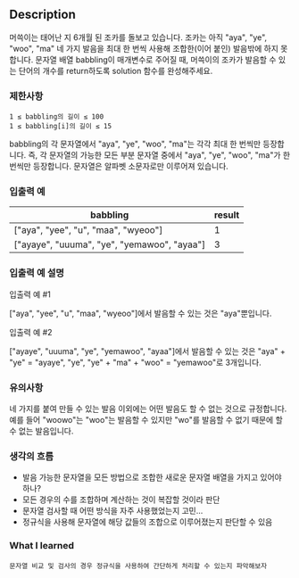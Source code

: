 ## Description
머쓱이는 태어난 지 6개월 된 조카를 돌보고 있습니다. 조카는 아직 "aya", "ye", "woo", "ma" 네 가지 발음을 최대 한 번씩 사용해 조합한(이어 붙인) 발음밖에 하지 못합니다. 문자열 배열 babbling이 매개변수로 주어질 때, 머쓱이의 조카가 발음할 수 있는 단어의 개수를 return하도록 solution 함수를 완성해주세요.

### 제한사항
```
1 ≤ babbling의 길이 ≤ 100
1 ≤ babbling[i]의 길이 ≤ 15
```
babbling의 각 문자열에서 "aya", "ye", "woo", "ma"는 각각 최대 한 번씩만 등장합니다.
즉, 각 문자열의 가능한 모든 부분 문자열 중에서 "aya", "ye", "woo", "ma"가 한 번씩만 등장합니다.
문자열은 알파벳 소문자로만 이루어져 있습니다.

### 입출력 예
| babbling                              | result |
|---------------------------------------|--------|
| ["aya", "yee", "u", "maa", "wyeoo"]   | 1      |
| ["ayaye", "uuuma", "ye", "yemawoo", "ayaa"] | 3      |

### 입출력 예 설명

입출력 예 #1

["aya", "yee", "u", "maa", "wyeoo"]에서 발음할 수 있는 것은 "aya"뿐입니다.

입출력 예 #2

["ayaye", "uuuma", "ye", "yemawoo", "ayaa"]에서 발음할 수 있는 것은 "aya" + "ye" = "ayaye", "ye", "ye" + "ma" + "woo" = "yemawoo"로 3개입니다.

### 유의사항
네 가지를 붙여 만들 수 있는 발음 이외에는 어떤 발음도 할 수 없는 것으로 규정합니다. 예를 들어 "woowo"는 "woo"는 발음할 수 있지만 "wo"를 발음할 수 없기 때문에 할 수 없는 발음입니다.

### 생각의 흐름
- 발음 가능한 문자열을 모든 방법으로 조합한 새로운 문자열 배열을 가지고 있어야 하나? 
- 모든 경우의 수를 조합하며 계산하는 것이 복잡할 것이라 판단
- 문자열 검사할 때 어떤 방식을 자주 사용했었는지 고민...
- 정규식을 사용해 문자열에 해당 값들의 조합으로 이루어졌는지 판단할 수 있음

### What I learned
```
문자열 비교 및 검사의 경우 정규식을 사용하여 간단하게 처리할 수 있는지 파악해보자
```
